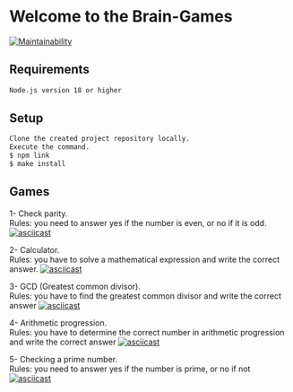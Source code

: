 # Welcome to the Brain-Games

[![Maintainability](https://api.codeclimate.com/v1/badges/41cff24387467efca866/maintainability)](https://codeclimate.com/github/nightAnt/brain-games/maintainability)

## Requirements
```bash
Node.js version 18 or higher
```

## Setup

```bash
Clone the created project repository locally. 
Execute the command.
$ npm link
$ make install
```
## Games

1- Check  parity.
<br>
   Rules: you need to answer yes if the number is even, or no if it is odd.
[![asciicast](https://asciinema.org/a/bSW4ZHxMIm06bjH96THzlp9E2.svg)](https://asciinema.org/a/bSW4ZHxMIm06bjH96THzlp9E2)

2- Сalculator.
<br>
   Rules: you have to solve a mathematical expression and write the correct answer.
[![asciicast](https://asciinema.org/a/XfUfKdwxTP5cDbZeuL9As1O4D.svg)](https://asciinema.org/a/XfUfKdwxTP5cDbZeuL9As1O4D)

3- GCD (Greatest common divisor).
<br>
   Rules: you have to find the greatest common divisor and write the correct answer 
[![asciicast](https://asciinema.org/a/XXLQWRT1lcoHfs8ExVYwqbb56.svg)](https://asciinema.org/a/XXLQWRT1lcoHfs8ExVYwqbb56)

4- Arithmetic progression.
<br>
   Rules: you have to determine the correct number in arithmetic progression and write the correct answer 
[![asciicast](https://asciinema.org/a/pSpQGnKmJ3gBcxZ5uz2Ii7f2J.svg)](https://asciinema.org/a/pSpQGnKmJ3gBcxZ5uz2Ii7f2J)

5- Checking a prime number.
<br>
   Rules: you need to answer yes if the number is prime, or no if not
[![asciicast](https://asciinema.org/a/GszReldkJUZ3dY0sZLfHRKo3w.svg)](https://asciinema.org/a/GszReldkJUZ3dY0sZLfHRKo3w)